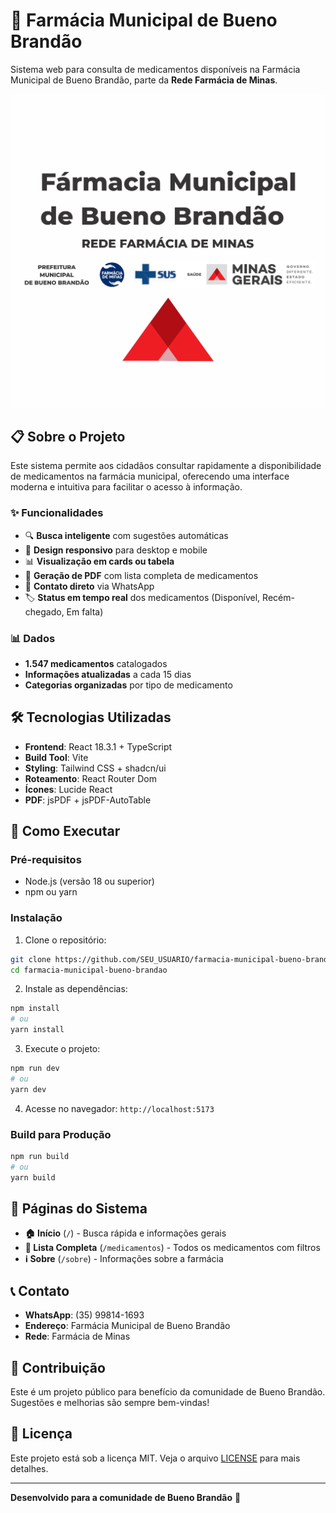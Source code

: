 # 🏥 Farmácia Municipal de Bueno Brandão

Sistema web para consulta de medicamentos disponíveis na Farmácia Municipal de Bueno Brandão, parte da **Rede Farmácia de Minas**.

![Farmácia Municipal](public/lovable-uploads/29c5f3c9-b602-46ac-86c4-102485a3f245.png)

## 📋 Sobre o Projeto

Este sistema permite aos cidadãos consultar rapidamente a disponibilidade de medicamentos na farmácia municipal, oferecendo uma interface moderna e intuitiva para facilitar o acesso à informação.

### ✨ Funcionalidades

- 🔍 **Busca inteligente** com sugestões automáticas
- 📱 **Design responsivo** para desktop e mobile
- 📊 **Visualização em cards ou tabela**
- 📄 **Geração de PDF** com lista completa de medicamentos
- 💬 **Contato direto** via WhatsApp
- 🏷️ **Status em tempo real** dos medicamentos (Disponível, Recém-chegado, Em falta)

### 📊 Dados

- **1.547 medicamentos** catalogados
- **Informações atualizadas** a cada 15 dias
- **Categorias organizadas** por tipo de medicamento

## 🛠️ Tecnologias Utilizadas

- **Frontend**: React 18.3.1 + TypeScript
- **Build Tool**: Vite
- **Styling**: Tailwind CSS + shadcn/ui
- **Roteamento**: React Router Dom
- **Ícones**: Lucide React
- **PDF**: jsPDF + jsPDF-AutoTable

## 🚀 Como Executar

### Pré-requisitos
- Node.js (versão 18 ou superior)
- npm ou yarn

### Instalação

1. Clone o repositório:
```bash
git clone https://github.com/SEU_USUARIO/farmacia-municipal-bueno-brandao.git
cd farmacia-municipal-bueno-brandao
```

2. Instale as dependências:
```bash
npm install
# ou
yarn install
```

3. Execute o projeto:
```bash
npm run dev
# ou
yarn dev
```

4. Acesse no navegador: `http://localhost:5173`

### Build para Produção

```bash
npm run build
# ou
yarn build
```

## 📱 Páginas do Sistema

- **🏠 Início** (`/`) - Busca rápida e informações gerais
- **💊 Lista Completa** (`/medicamentos`) - Todos os medicamentos com filtros
- **ℹ️ Sobre** (`/sobre`) - Informações sobre a farmácia

## 📞 Contato

- **WhatsApp**: (35) 99814-1693
- **Endereço**: Farmácia Municipal de Bueno Brandão
- **Rede**: Farmácia de Minas

## 🤝 Contribuição

Este é um projeto público para benefício da comunidade de Bueno Brandão. Sugestões e melhorias são sempre bem-vindas!

## 📄 Licença

Este projeto está sob a licença MIT. Veja o arquivo [LICENSE](LICENSE) para mais detalhes.

---

**Desenvolvido para a comunidade de Bueno Brandão** 💚
